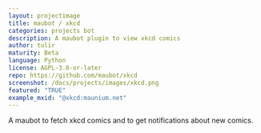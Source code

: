 ```yaml
---
layout: projectimage
title: maubot / xkcd
categories: projects bot
description: A maubot plugin to view xkcd comics
author: tulir
maturity: Beta
language: Python
license: AGPL-3.0-or-later
repo: https://github.com/maubot/xkcd
screenshot: /docs/projects/images/xkcd.png
featured: "TRUE"
example_mxid: "@xkcd:maunium.net"
---
```


A maubot to fetch xkcd comics and to get notifications about new comics.
